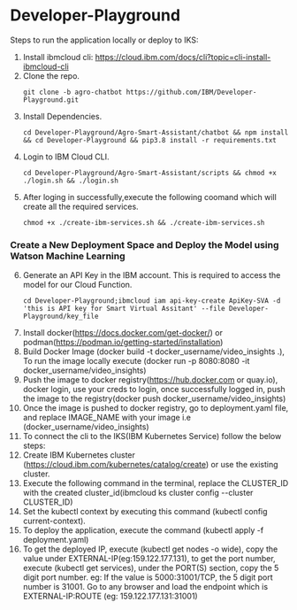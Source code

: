 # Developer-Playground
Steps to run the application locally or deploy to IKS:

1. Install ibmcloud cli: https://cloud.ibm.com/docs/cli?topic=cli-install-ibmcloud-cli
2. Clone the repo.
    ``` 
    git clone -b agro-chatbot https://github.com/IBM/Developer-Playground.git
    ```
3. Install Dependencies.
    ```
    cd Developer-Playground/Agro-Smart-Assistant/chatbot && npm install && cd Developer-Playground && pip3.8 install -r requirements.txt
    ```
4. Login to IBM Cloud CLI.
    ```
    cd Developer-Playground/Agro-Smart-Assistant/scripts && chmod +x ./login.sh && ./login.sh
    ```
5. After loging in successfully,execute the following coomand which will create all the required services.
    ```
    chmod +x ./create-ibm-services.sh && ./create-ibm-services.sh
    ```
### Create a New Deployment Space and Deploy the Model using Watson Machine Learning

6. Generate an API Key in the IBM account. This is required to access the model for our Cloud Function.
    ```
    cd Developer-Playground;ibmcloud iam api-key-create ApiKey-SVA -d 'this is API key for Smart Virtual Assitant' --file Developer-Playground/key_file
    ``` 
10. Install docker(https://docs.docker.com/get-docker/) or podman(https://podman.io/getting-started/installation)
11. Build Docker Image (docker build -t docker_username/video_insights .), To run the image locally execute (docker run -p 8080:8080 -it docker_username/video_insights)
12. Push the image to docker registry(https://hub.docker.com or quay.io), docker login, use your creds to login, once successfully logged in, push the image to the registry(docker push docker_username/video_insights)
13. Once the image is pushed to docker registry, go to deployment.yaml file, and replace IMAGE_NAME with your image i.e (docker_username/video_insights)
14. To connect the cli to the IKS(IBM Kubernetes Service) follow the below steps:
15. Create IBM Kubernetes cluster (https://cloud.ibm.com/kubernetes/catalog/create) or use the existing cluster.
16. Execute the following command in the terminal, replace the CLUSTER_ID with the created cluster_id(ibmcloud ks cluster config --cluster CLUSTER_ID)
17. Set the kubectl context by executing this command (kubectl config current-context).
18. To deploy the application, execute the command (kubectl apply -f deployment.yaml)
19. To get the deployed IP, execute (kubectl get nodes -o wide), copy the value under EXTERNAL-IP(eg:159.122.177.131), to get the port number, execute (kubectl get services), under the PORT(S) section, copy the 5 digit port number. eg: If the value is 5000:31001/TCP, the 5 digit port number is 31001. Go to any browser and load the endpoint which is EXTERNAL-IP:ROUTE (eg: 159.122.177.131:31001)

